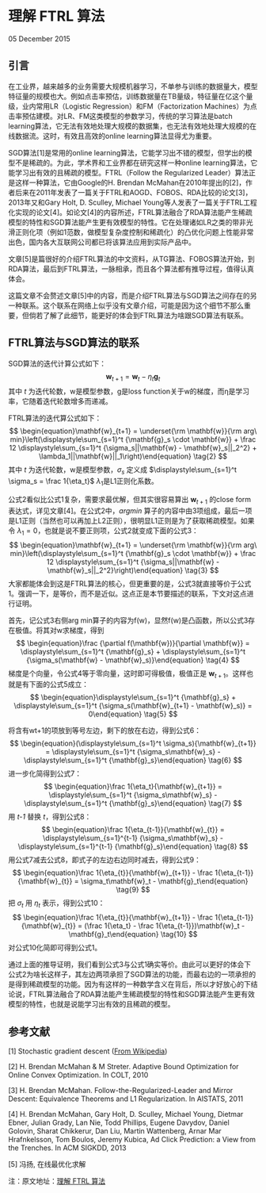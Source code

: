 # 理解 FTRL 算法

05 December 2015

## 引言

在工业界，越来越多的业务需要大规模机器学习，不单参与训练的数据量大，模型特征量的规模也大。例如点击率预估，训练数据量在TB量级，特征量在亿这个量级，业内常用LR（Logistic Regression）和FM（Factorization Machines）为点击率预估建模。对LR、FM这类模型的参数学习，传统的学习算法是batch learning算法，它无法有效地处理大规模的数据集，也无法有效地处理大规模的在线数据流。这时，有效且高效的online learning算法显得尤为重要。

SGD算法[1]是常用的online learning算法，它能学习出不错的模型，但学出的模型不是稀疏的。为此，学术界和工业界都在研究这样一种online learning算法，它能学习出有效的且稀疏的模型。FTRL（Follow the Regularized Leader）算法正是这样一种算法，它由Google的H. Brendan McMahan在2010年提出的[2]，作者后来在2011年发表了一篇关于FTRL和AOGD、FOBOS、RDA比较的论文[3]，2013年又和Gary Holt, D. Sculley, Michael Young等人发表了一篇关于FTRL工程化实现的论文[4]。如论文[4]的内容所述，FTRL算法融合了RDA算法能产生稀疏模型的特性和SGD算法能产生更有效模型的特性。它在处理诸如LR之类的带非光滑正则化项（例如1范数，做模型复杂度控制和稀疏化）的凸优化问题上性能非常出色，国内各大互联网公司都已将该算法应用到实际产品中。

文章[5]是篇很好的介绍FTRL算法的中文资料，从TG算法、FOBOS算法开始，到RDA算法，最后到FTRL算法，一脉相承，而且各个算法都有推导过程，值得认真体会。

这篇文章不会赘述文章[5]中的内容，而是介绍FTRL算法与SGD算法之间存在的另一种联系。这个联系在网络上似乎没有文章介绍，可能是因为这个细节不那么重要，但倘若了解了此细节，能更好的体会到FTRL算法为啥跟SGD算法有联系。

## FTRL算法与SGD算法的联系

SGD算法的迭代计算公式如下：
$$
\begin{equation}\mathbf{w}_{t+1} = \mathbf{w}_t - \eta_t\mathbf{g}_t\end{equation} \tag{1}
$$
其中 *t* 为迭代轮数，w是模型参数，g是loss function关于w的梯度，而η是学习率，它随着迭代轮数增多而递减。

FTRL算法的迭代算公式如下：
$$
\begin{equation}\mathbf{w}_{t+1} = \underset{\rm \mathbf{w}}{\rm arg\ min}\left(\displaystyle\sum_{s=1}^t {\mathbf{g}_s \cdot \mathbf{w}} + \frac 12 \displaystyle\sum_{s=1}^t {\sigma_s||\mathbf{w} - \mathbf{w}_s||_2^2} + \lambda_1||\mathbf{w}||_1\right)\end{equation} \tag{2}
$$
其中 *t* 为迭代轮数，w是模型参数，$\sigma_s$ 定义成 $\displaystyle\sum_{s=1}^t \sigma_s = \frac 1{\eta_t}$ $λ_1$是L1正则化系数。

公式2看似比公式1复杂，需要求最优解，但其实很容易算出 $\mathbf{w}_{t+1}$ 的close form表达式，详见文章[4]。在公式2中，$arg min$ 算子的内容中由3项组成，最后一项是L1正则（当然也可以再加上L2正则），很明显L1正则是为了获取稀疏模型。如果令 $\lambda_1 = 0$，也就是说不要正则项，公式2就变成下面的公式3：
$$
\begin{equation}\mathbf{w}_{t+1} = \underset{\rm \mathbf{w}}{\rm arg\ min}\left(\displaystyle\sum_{s=1}^t {\mathbf{g}_s \cdot \mathbf{w}} + \frac 12 \displaystyle\sum_{s=1}^t {\sigma_s||\mathbf{w} - \mathbf{w}_s||_2^2}\right)\end{equation} \tag{3}
$$
大家都能体会到这是FTRL算法的核心，但更重要的是，公式3就直接等价于公式1。强调一下，是等价，而不是近似。这点正是本节要描述的联系，下文对这点进行证明。

首先，记公式3右侧arg min算子的内容为f(w)，显然f(w)是凸函数，所以公式3存在极值。将其对w求梯度，得到
$$
\begin{equation}\frac {\partial f(\mathbf{w})}{\partial \mathbf{w}} = \displaystyle\sum_{s=1}^t {\mathbf{g}_s} + \displaystyle\sum_{s=1}^t {\sigma_s(\mathbf{w} - \mathbf{w}_s)}\end{equation} \tag{4}
$$
梯度是个向量，令公式4等于零向量，这时即可得极值，极值正是 $\mathbf{w}_{t+1}$。这样也就是有下面的公式5成立：
$$
\begin{equation}\displaystyle\sum_{s=1}^t {\mathbf{g}_s} + \displaystyle\sum_{s=1}^t {\sigma_s(\mathbf{w}_{t+1} - \mathbf{w}_s)} = 0\end{equation} \tag{5}
$$


将含有wt+1的项放到等号左边，剩下的放在右边，得到公式6：
$$
\begin{equation}(\displaystyle\sum_{s=1}^t \sigma_s){\mathbf{w}_{t+1}} = \displaystyle\sum_{s=1}^t {\sigma_s\mathbf{w}_s} - \displaystyle\sum_{s=1}^t {\mathbf{g}_s}\end{equation} \tag{6}
$$
进一步化简得到公式7：
$$
\begin{equation}\frac 1{\eta_t}{\mathbf{w}_{t+1}} = \displaystyle\sum_{s=1}^t {\sigma_s\mathbf{w}_s} - \displaystyle\sum_{s=1}^t {\mathbf{g}_s}\end{equation} \tag{7}
$$
用 *t-1* 替换 *t*，得到公式8：
$$
\begin{equation}\frac 1{\eta_{t-1}}{\mathbf{w}_{t}} = \displaystyle\sum_{s=1}^{t-1} {\sigma_s\mathbf{w}_s} - \displaystyle\sum_{s=1}^{t-1} {\mathbf{g}_s}\end{equation} \tag{8}
$$
用公式7减去公式8，即式子的左边右边同时减去，得到公式9：
$$
\begin{equation}\frac 1{\eta_{t}}{\mathbf{w}_{t+1}} - \frac 1{\eta_{t-1}}{\mathbf{w}_{t}} = \sigma_t\mathbf{w}_t - \mathbf{g}_t\end{equation} \tag{9}
$$
把 $\sigma_t$ 用 $\eta_t$ 表示，得到公式10：
$$
\begin{equation}\frac 1{\eta_{t}}{\mathbf{w}_{t+1}} - \frac 1{\eta_{t-1}}{\mathbf{w}_{t}} = (\frac 1{\eta_t} - \frac 1{\eta_{t-1}})\mathbf{w}_t - \mathbf{g}_t\end{equation} \tag{10}
$$
对公式10化简即可得到公式1。

通过上面的推导证明，我们看到公式3与公式1确实等价。由此可以更好的体会下公式2为啥长这样子，其左边两项承担了SGD算法的功能，而最右边的一项承担的是得到稀疏模型的功能。因为有这样的一种数学含义在背后，所以才好放心的下结论说，FTRL算法融合了RDA算法能产生稀疏模型的特性和SGD算法能产生更有效模型的特性，也就是说能学习出有效的且稀疏的模型。

## 参考文献

[1] Stochastic gradient descent ([From Wikipedia](https://en.wikipedia.org/wiki/Stochastic_gradient_descent))

[2] H. Brendan McMahan & M Streter. Adaptive Bound Optimization for Online Convex Optimization. In COLT, 2010

[3] H. Brendan McMahan. Follow-the-Regularized-Leader and Mirror Descent: Equivalence Theorems and L1 Regularization. In AISTATS, 2011

[4] H. Brendan McMahan, Gary Holt, D. Sculley, Michael Young, Dietmar Ebner, Julian Grady, Lan Nie, Todd Phillips, Eugene Davydov, Daniel Golovin, Sharat Chikkerur, Dan Liu, Martin Wattenberg, Arnar Mar Hrafnkelsson, Tom Boulos, Jeremy Kubica, Ad Click Prediction: a View from the Trenches. In ACM SIGKDD, 2013

[5] 冯扬, 在线最优化求解

注：原文地址：[理解 FTRL 算法]([http://vividfree.github.io/%E6%9C%BA%E5%99%A8%E5%AD%A6%E4%B9%A0/2015/12/05/understanding-FTRL-algorithm](http://vividfree.github.io/机器学习/2015/12/05/understanding-FTRL-algorithm))